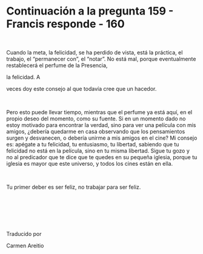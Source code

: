 # Continuación a la pregunta 159 - Francis responde - 160



&nbsp;





Cuando la meta, la felicidad, se ha perdido de vista, est&aacute; la pr&aacute;ctica, el trabajo, el &ldquo;permanecer con&rdquo;, el &ldquo;notar&rdquo;. No est&aacute; mal, porque eventualmente restablecer&aacute; el perfume de la Presencia, 





la felicidad. A





 veces doy este consejo al que todav&iacute;a cree que un hacedor.






&nbsp;






Pero esto puede llevar tiempo, mientras que el perfume ya est&aacute; aqu&iacute;, en el propio deseo del momento, como su fuente. Si en un momento dado no estoy motivado para encontrar la verdad, sino para ver una pel&iacute;cula con mis amigos, &iquest;deber&iacute;a quedarme en casa observando que los pensamientos surgen y desvanecen, o deber&iacute;a unirme a mis amigos en el cine? Mi consejo es: ap&eacute;gate a tu felicidad, tu entusiasmo, tu libertad, sabiendo que tu felicidad no est&aacute; en la pel&iacute;cula, sino en tu misma libertad. Sigue tu gozo y no al predicador que te dice que te quedes en su peque&ntilde;a iglesia, porque tu iglesia es mayor que este universo, y todos los cines est&aacute;n en ella.






&nbsp;






Tu primer deber es ser feliz, no trabajar para ser feliz. 






&nbsp;







&nbsp;







&nbsp;






Traducido por 






Carmen Areitio










